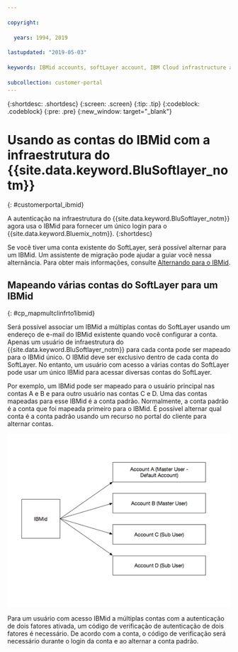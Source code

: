 ```yaml
---

copyright:

  years: 1994, 2019

lastupdated: "2019-05-03"

keywords: IBMid accounts, softLayer account, IBM Cloud infrastructure authentication

subcollection: customer-portal
---
```


{:shortdesc: .shortdesc}
{:screen: .screen}
{:tip: .tip}
{:codeblock: .codeblock}
{:pre: .pre}
{:new_window: target="_blank"}

# Usando as contas do IBMid com a infraestrutura do {{site.data.keyword.BluSoftlayer_notm}}
{: #customerportal_ibmid}

A autenticação na infraestrutura do {{site.data.keyword.BluSoftlayer_notm}} agora usa o IBMid para fornecer um único login para o {{site.data.keyword.Bluemix_notm}}.
{:shortdesc}

Se você tiver uma conta existente do SoftLayer, será possível alternar para um IBMid. Um assistente de migração pode ajudar a guiar você nessa alternância. Para obter mais informações, consulte [Alternando para o IBMid](/docs/account?topic=account-unifyingaccounts#switchtoIBMid).

## Mapeando várias contas do SoftLayer para um IBMid
{: #cp_mapmultclinfrto1ibmid}

Será possível associar um IBMid a múltiplas contas do SoftLayer usando um endereço de e-mail do IBMid existente quando você configurar a conta. Apenas um usuário de infraestrutura do {{site.data.keyword.BluSoftlayer_notm}} para cada conta pode ser mapeado para o IBMid único. O IBMid deve ser exclusivo dentro de cada conta do SoftLayer. No entanto, um usuário com acesso a várias contas do SoftLayer pode usar um único IBMid para acessar diversas contas do SoftLayer.

Por exemplo, um IBMid pode ser mapeado para o usuário principal nas contas A e B e para outro usuário nas contas C e D. Uma das contas mapeadas para esse IBMid é a conta padrão. Normalmente, a conta padrão é a conta que foi mapeada primeiro para o IBMid. É possível alternar qual conta é a conta padrão usando um recurso no portal do cliente para alternar contas.

![Várias contas do SoftLayer para um IBMid](images/ibmid-image.png)

Para um usuário com acesso IBMid a múltiplas contas com a autenticação de dois fatores ativada, um código de verificação de autenticação de dois fatores é necessário. De acordo com a conta, o código de verificação será necessário durante o login da conta e ao alternar a conta padrão.
